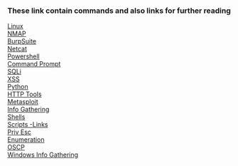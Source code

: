 ### These link contain commands and also links for further reading       

[Linux](linux.md)  
[NMAP]()  
[BurpSuite]()  
[Netcat]()  
[Powershell]()  
[Command Prompt]()  
[SQLi]()  
[XSS]()  
[Python]()  
[HTTP Tools]()  
[Metasploit]()  
[Info Gathering]()  
[Shells]()  
[Scripts -Links]()  
[Priv Esc]()  
[Enumeration]()  
[OSCP]()  
[Windows Info Gathering]()  




